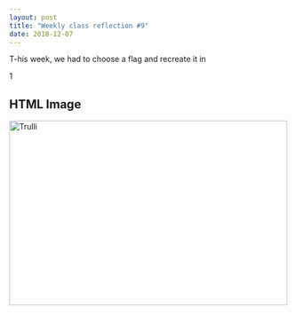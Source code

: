 ```yaml
---
layout: post
title: "Weekly class reflection #9"
date: 2018-12-07
---
```

T-his week, we had to choose a flag and recreate it in 
<!DOCTYPE html>
<html>
<body>1

<h2>HTML Image</h2>
<img src="https://upload.wikimedia.org/wikipedia/en/thumb/4/4c/Flag_of_Sweden.svg/1200px-Flag_of_Sweden.svg.png" alt="Trulli" width="500" height="333">

</body>
</html>
